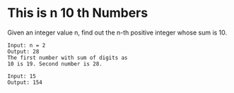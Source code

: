 # This is n 10 th Numbers
Given an integer value n, find out the n-th positive integer whose sum is 10. 

```
Input: n = 2
Output: 28
The first number with sum of digits as
10 is 19. Second number is 28.

Input: 15
Output: 154
```
